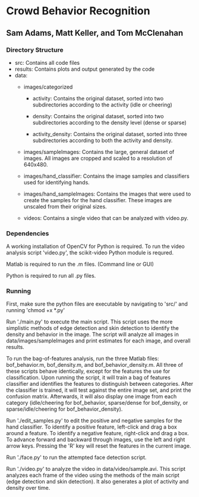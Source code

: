 Crowd Behavior Recognition
===========================================
Sam Adams, Matt Keller, and Tom McClenahan
--------------------------------------------

### Directory Structure ###
* src: Contains all code files
* results: Contains plots and output generated by the code
* data:
  - images/categorized
    + activity: Contains the original dataset, sorted into two subdirectories according to the activity (idle or cheering) 

    + density: Contains the original dataset, sorted into two subdirectories according to the density level (dense or sparse)

    + activity_density: Contains the original dataset, sorted into three subdirectories according to both the activity and density.

  - images/sampleImages: Contains the large, general dataset of images. All images are cropped and scaled to a resolution of 640x480.

  - images/hand_classifier: Contains the image samples and classifiers used for identifying hands.

  - images/hand_sampleImages: Contains the images that were used to create the samples for the hand classifier. These images are unscaled from their original sizes.

  - videos: Contains a single video that can be analyzed with video.py.

### Dependencies ###
A working installation of OpenCV for Python is required.
To run the video analysis script 'video.py', the scikit-video Python module is requred.

Matlab is required to run the .m files. (Command line or GUI)

Python is required to run all .py files.

### Running ###

First, make sure the python files are executable by navigating to 'src/' and running 'chmod +x *.py'

Run './main.py' to execute the main script. This script uses the more simplistic methods of edge detection and skin detection to identify the density and behavior in the image. The script will analyze all images in data/images/sampleImages and print estimates for each image, and overall results.

To run the bag-of-features analysis, run the three Matlab files: bof_behavior.m, bof_density.m, and bof_behavior_density.m. All three of these scripts behave identically, except for the features the use for classification. Upon running the script, it will train a bag of features classifier and identifies the features to distinguish between categories. After the classifier is trained, it will test against the entire image set, and print the confusion matrix.
Afterwards, it will also display one image from each category (idle/cheering for bof_behavior, sparse/dense for bof_density, or sparse/idle/cheering for bof_behavior_density).

Run './edit_samples.py' to edit the positive and negative samples for the hand classifier. To identify a positive feature, left-click and drag a box around a feature. To identify a negative feature, right-click and drag a box. To advance forward and backward through images, use the left and right arrow keys. Pressing the 'R' key will reset the features in the current image.

Run './face.py' to run the attempted face detection script.

Run './video.py' to analyze the video in data/video/sample.avi. This script analyzes each frame of the video using the methods of the main script (edge detection and skin detection). It also generates a plot of activity and density over time.
